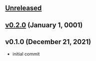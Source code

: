 <a name="unreleased"></a>
## [Unreleased]



<a name="v0.2.0"></a>
## [v0.2.0] (January 1, 0001)



<a name="v0.1.0"></a>
## v0.1.0 (December 21, 2021)

- initial commit



[Unreleased]: https://github.com/spotinst/terraform-spotinst-NAME/compare/v0.2.0...HEAD
[v0.2.0]: https://github.com/spotinst/terraform-spotinst-NAME/compare/v0.1.0...v0.2.0
